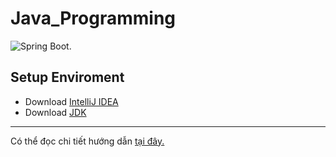 # Java_Programming
![Spring Boot.](https://miro.medium.com/v2/resize:fit:1400/1*aXe6MaOyhdIP5WqdPHhSFw.png)

## Setup Enviroment
* Download [IntelliJ IDEA](https://www.jetbrains.com/idea/download/?section=windows)
* Download [JDK](https://www.oracle.com/java/technologies/javase/jdk22-archive-downloads.html)
---
Có thể đọc chi tiết hướng dẫn [tại đây.](https://github.com/KietChauu/Java_Programming/blob/main/Documents/Th%E1%BB%B1c%20H%C3%A0nh/TH01_Setup%20Enviroment.pdf)
